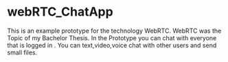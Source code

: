 # webRTC_ChatApp
 This is an example prototype for the technology WebRTC. WebRTC was the Topic of my Bachelor Thesis. In the Prototype you can chat with everyone that is logged in . You can text,video,voice chat with other users and send small files.
